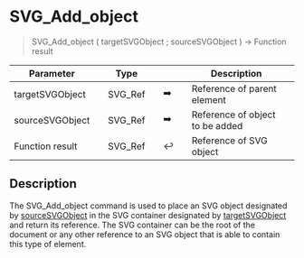 <!-- Text := SVG_Add_object ( target ; source )
-> target (Text)
-> source (Text)-->
# SVG_Add_object

> SVG_Add_object ( targetSVGObject ; sourceSVGObject ) -> Function result

| Parameter |     | Type |     |     |     | Description |     |
| --- | --- | --- | --- | --- | --- | --- | --- |
| targetSVGObject |     | SVG_Ref |     | ➡️ |     | Reference of parent element |     |
| sourceSVGObject |     | SVG_Ref |     | ➡️ |     | Reference of object to be added |     |
| Function result |     | SVG_Ref |     | ↩️ |     | Reference of SVG object |     |

## Description

The SVG_Add_object command is used to place an SVG object designated by [sourceSVGObject](# "Reference of object to be added") in the SVG container designated by [targetSVGObject](# "Reference of parent element") and return its reference. The SVG container can be the root of the document or any other reference to an SVG object that is able to contain this type of element.
